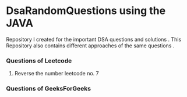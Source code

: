 # DsaRandomQuestions using the JAVA
Repository I created for the important DSA questions and solutions . This Repository also contains different approaches of the same questions .

### Questions of Leetcode

1. Reverse the number leetcode no. 7





### Questions of GeeksForGeeks